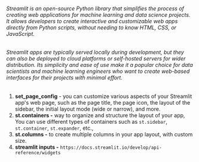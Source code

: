 ###### Streamlit is an open-source Python library that simplifies the process of creating web applications for machine learning and data science projects. It allows developers to create interactive and customizable web apps directly from Python scripts, without needing to know HTML, CSS, or JavaScript.

###### Streamlit apps are typically served locally during development, but they can also be deployed to cloud platforms or self-hosted servers for wider distribution. Its simplicity and ease of use make it a popular choice for data scientists and machine learning engineers who want to create web-based interfaces for their projects with minimal effort.

1. **set_page_config**  -  you can customize various aspects of your Streamlit app's web page, such as the page title, the  page icon, the layout of the sidebar, the initial layout mode (wide or narrow), and more.
2. **st.containers  -** way to organize and structure the layout of your app, You can use different types of containers such as `st.sidebar`, `st.container`, `st.expander`, etc.,
3. **st.columns -** to create multiple columns in your app layout, with custom size.
4. **streamlit inputs -** `https://docs.streamlit.io/develop/api-reference/widgets`
